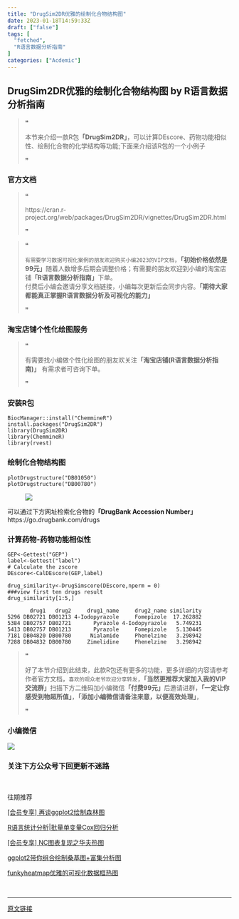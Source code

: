 ```yaml
---
title: "DrugSim2DR优雅的绘制化合物结构图"
date: 2023-01-18T14:59:33Z
draft: ["false"]
tags: [
  "fetched",
  "R语言数据分析指南"
]
categories: ["Acdemic"]
---
```

DrugSim2DR优雅的绘制化合物结构图 by R语言数据分析指南
------
<div><section data-tool="mdnice编辑器" data-website="https://www.mdnice.com"><blockquote data-tool="mdnice编辑器"><span>❝</span><p>本节来介绍一款R包<strong>「DrugSim2DR」</strong>，可以计算DEscore、药物功能相似性、绘制化合物的化学结构等功能;下面来介绍该R包的一个小例子</p><span>❞</span></blockquote><h3 data-tool="mdnice编辑器"><span></span><span><span></span>官方文档</span><span></span></h3><blockquote data-tool="mdnice编辑器"><span>❝</span><p>https://cran.r-project.org/web/packages/DrugSim2DR/vignettes/DrugSim2DR.html</p><span>❞</span></blockquote><blockquote data-tool="mdnice编辑器"><span>❝</span><p><code>有需要学习数据可视化案例的朋友欢迎购买小编2023的VIP文档</code>，<strong>「初始价格依然是99元」</strong>随着人数增多后期会调整价格；有需要的朋友欢迎到小编的淘宝店铺<strong>「R语言数据分析指南」</strong>下单。<br>付费后小编会邀请分享文档链接，小编每次更新后会同步内容。<strong>「期待大家都能真正掌握R语言数据分析及可视化的能力」</strong></p><span>❞</span></blockquote><h3 data-tool="mdnice编辑器"><span></span><span><span></span>淘宝店铺个性化绘图服务</span><span></span></h3><blockquote data-tool="mdnice编辑器"><span>❝</span><p>有需要找小编做个性化绘图的朋友欢关注<strong>「淘宝店铺(R语言数据分析指南)」</strong> 有需求者可咨询下单。</p><span>❞</span></blockquote><h3 data-tool="mdnice编辑器"><span></span><span><span></span>安装R包</span><span></span></h3><pre data-tool="mdnice编辑器"><span></span><code>BiocManager::install(<span>"ChemmineR"</span>)<br>install.packages(<span>"DrugSim2DR"</span>)<br><span>library</span>(DrugSim2DR)<br><span>library</span>(ChemmineR)<br><span>library</span>(rvest)<br></code></pre><h3 data-tool="mdnice编辑器"><span></span><span><span></span>绘制化合物结构图</span><span></span></h3><pre data-tool="mdnice编辑器"><span></span><code>plotDrugstructure(<span>"DB01050"</span>)<br>plotDrugstructure(<span>"DB00780"</span>)<br></code></pre><figure data-tool="mdnice编辑器"><img data-ratio="1.2797927461139897" data-src="https://mmbiz.qpic.cn/mmbiz_png/EibnicgwScTAZcCvAFaUQ4icANdAkVsBgHHicqflBsFcsU5LMUCbsvpz7Tjx87Jg1aCysBxj4c9XUibFXRIZYcvBClA/640?wx_fmt=png" data-type="png" data-w="579" src="https://mmbiz.qpic.cn/mmbiz_png/EibnicgwScTAZcCvAFaUQ4icANdAkVsBgHHicqflBsFcsU5LMUCbsvpz7Tjx87Jg1aCysBxj4c9XUibFXRIZYcvBClA/640?wx_fmt=png"></figure><p data-tool="mdnice编辑器">可以通过下方网址检索化合物的<strong>「DrugBank Accession Number」</strong>https://go.drugbank.com/drugs</p><h3 data-tool="mdnice编辑器"><span></span><span><span></span>计算药物-药物功能相似性</span><span></span></h3><pre data-tool="mdnice编辑器"><span></span><code>GEP&lt;-Gettest(<span>"GEP"</span>)<br>label&lt;-Gettest(<span>"label"</span>)<br><span># Calculate the zscore</span><br>DEscore&lt;-CalDEscore(GEP,label)<br><br>drug_similarity&lt;-DrugSimscore(DEscore,nperm = 0)<br><span>###view first ten drugs result</span><br>drug_similarity[1:5,]<br></code></pre><pre data-tool="mdnice编辑器"><span></span><code>       drug1   drug2     drug1_name     drug2_name similarity<br><span>5296</span> DB02721 DB01213 <span>4</span>-Iodopyrazole     Fomepizole  <span>17.262882</span><br><span>5384</span> DB02757 DB02721       Pyrazole <span>4</span>-Iodopyrazole   <span>5.749231</span><br><span>5413</span> DB02757 DB01213       Pyrazole     Fomepizole   <span>5.130445</span><br><span>7181</span> DB04820 DB00780      Nialamide     Phenelzine   <span>3.298942</span><br><span>7288</span> DB04832 DB00780     Zimelidine     Phenelzine   <span>3.298942</span><br></code></pre><blockquote data-tool="mdnice编辑器"><span>❝</span><p>好了本节介绍到此结束，此款R包还有更多的功能，更多详细的内容请参考作者官方文档，<code>喜欢的观众老爷欢迎分享转发</code>，<strong>「当然更推荐大家加入我的VIP交流群」</strong>扫描下方二维码加小编微信<strong>「付费99元」</strong>后邀请进群，<strong>「一定让你感受到物超所值」</strong>，<strong>「添加小编微信请备注来意，以便高效处理」</strong>，</p><span>❞</span></blockquote><h3 data-tool="mdnice编辑器"><span></span><span><span></span>小编微信</span><span></span></h3><p><img data-galleryid="" data-ratio="1" data-s="300,640" data-src="https://mmbiz.qpic.cn/mmbiz_jpg/EibnicgwScTAaNu6sU2UCYkxFq9ibq75wuaO0lqFoYz1icUo4jh3N2icAWECmibgPvqyReur0FCp7JNKO0icnRAsbO9ug/640?wx_fmt=jpeg" data-type="jpeg" data-w="430" src="https://mmbiz.qpic.cn/mmbiz_jpg/EibnicgwScTAaNu6sU2UCYkxFq9ibq75wuaO0lqFoYz1icUo4jh3N2icAWECmibgPvqyReur0FCp7JNKO0icnRAsbO9ug/640?wx_fmt=jpeg"></p><h3 data-tool="mdnice编辑器"><span></span><span><span></span>关注下方公众号下回更新不迷路</span><span></span></h3><section><mp-common-profile data-pluginname="mpprofile" data-weui-theme="light" data-id="Mzg3MzQzNTYzMw==" data-headimg="http://mmbiz.qpic.cn/mmbiz_png/EibnicgwScTAZF0rpeZII9Ltl26VbVagriczTria1fib3XgjwwHEHFjPzkmGpqWDVVHBSzhENictUM2iavAKiaM5lc9USw/0?wx_fmt=png" data-nickname="R语言数据分析指南" data-alias="YanJANtwo" data-signature="R语言重症爱好者，喜欢绘制各种精美的图表，喜欢的小伙伴可以关注我，跟我一起学习" data-from="0" data-is_biz_ban="0"></mp-common-profile><p><br></p><section><section><section><section><p data-mid="">往期推荐</p></section></section><section><section><a href="http://mp.weixin.qq.com/s?__biz=Mzg3MzQzNTYzMw==&amp;mid=2247500768&amp;idx=1&amp;sn=62b7c2159f7fb4c83679be5f4629c985&amp;chksm=cee29b7ef995126829d96196fc7e60f93332e90e1c4bc9122f3d7153e19189c302e1c61bd97b&amp;scene=21#wechat_redirect" data-linktype="2"><section><p>[会员专享] 再谈ggplot2绘制森林图</p></section></a></section><section><a href="http://mp.weixin.qq.com/s?__biz=Mzg3MzQzNTYzMw==&amp;mid=2247500787&amp;idx=1&amp;sn=1870a6965333bfc6a57ba688d39c9f96&amp;chksm=cee29b6df995127bb517d9485bd793f3c02954b3063b17cffbd5fce5d87c23ecd1fd55ced844&amp;scene=21#wechat_redirect" data-linktype="2"><section><p>R语言统计分析|批量单变量Cox回归分析</p></section></a></section><section><a href="http://mp.weixin.qq.com/s?__biz=Mzg3MzQzNTYzMw==&amp;mid=2247500843&amp;idx=1&amp;sn=675fde94ff0ac2ccf4890647c62d6f68&amp;chksm=cee29cb5f99515a337e5ce5a908db79e0a7eff68d4a47955ea1692e12a4e2f126bd74d921d6c&amp;scene=21#wechat_redirect" data-linktype="2"><section><p>[会员专享] NC图表复现之华夫热图</p></section></a></section><section><a href="http://mp.weixin.qq.com/s?__biz=Mzg3MzQzNTYzMw==&amp;mid=2247500867&amp;idx=1&amp;sn=8209cf587e3f593cbc5c8e5250c454ed&amp;chksm=cee29cddf99515cb8599de9d6b071f3a54bfbcea687f80ce0b5383537e40583f6f9cd72e53e3&amp;scene=21#wechat_redirect" data-linktype="2"><section><p>ggplot2带你组合绘制桑基图+富集分析图</p></section></a></section><section><a href="http://mp.weixin.qq.com/s?__biz=Mzg3MzQzNTYzMw==&amp;mid=2247500898&amp;idx=1&amp;sn=0ae69d8cba84515e53b254433588fd8e&amp;chksm=cee29cfcf99515eaa0bdea0c167a5b60e6c2f818109a8af594de3c05056b45e8ecd536aa87a1&amp;scene=21#wechat_redirect" data-linktype="2"><section><p>funkyheatmap优雅的可视化数据框热图</p></section></a></section></section></section></section><p><br></p></section></section><p><mp-style-type data-value="3"></mp-style-type></p></div>  
<hr>
<a href="https://mp.weixin.qq.com/s/prKSWprGXCGEVnrf_SEkFw",target="_blank" rel="noopener noreferrer">原文链接</a>
